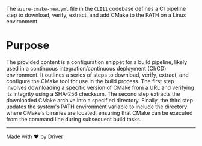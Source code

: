 <!--------------------------------------------------------------------------------->
<!-- IMPORTANT: This file is auto-generated by Driver (https://driver.ai). -------->
<!-- Manual edits may be overwritten on future commits. --------------------------->
<!--------------------------------------------------------------------------------->

The `azure-cmake-new.yml` file in the `CLI11` codebase defines a CI pipeline step to download, verify, extract, and add CMake to the PATH on a Linux environment.

# Purpose
The provided content is a configuration snippet for a build pipeline, likely used in a continuous integration/continuous deployment (CI/CD) environment. It outlines a series of steps to download, verify, extract, and configure the CMake tool for use in the build process. The first step involves downloading a specific version of CMake from a URL and verifying its integrity using a SHA-256 checksum. The second step extracts the downloaded CMake archive into a specified directory. Finally, the third step updates the system's PATH environment variable to include the directory where CMake's binaries are located, ensuring that CMake can be executed from the command line during subsequent build tasks.

---
Made with ❤️ by [Driver](https://www.driver.ai/)